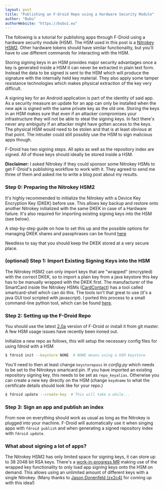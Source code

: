 ```yaml
---
layout: post
title: "Publishing an F-Droid Repo using a Hardware Security Module"
author: "Bubu"
authorWebsite: "https://bubu1.eu"
---
```


The following is a tutorial for publishing apps through F-Droid using a hardware security module (HSM). The HSM used in this post is a [Nitrokey HSM2](https://www.nitrokey.com/#comparison). Other hardware tokens should have similar functionality, but you'll have to use different commands for interacting with the HSM.

Storing signing keys in an HSM provides major security advantages once a key is generated inside a HSM it can never be extracted in plain text form. Instead the data to be signed is sent to the HSM which will produce the signature with the internally held key material. They also apply some tamper resistance technologies which makes physical extraction of the key very difficult.

A signing key for an Android application is part of the identity of said app. As a security measure an update for an app can only be installed when the new apk is signed with the same private key as the old one. Storing the keys in an HSM makes sure that even if an attacker compromises your infrastructure they will not be able to steal the signing keys. In fact there's never any ambiguity if an attacker might have gotten access to the keys. The physical HSM would need to be stolen and that is at least obvious at that point. The intruder could still possibly use the HSM to sign malicious apps though.

F-Droid has two signing steps. All apks as well as the repository index are signed. All of those keys should ideally be stored inside a HSM.

**Disclaimer:** I asked Nitrokey if they could sponsor some Nitrokey HSMs to get F-Droid's publishing workflow to work with it. They agreed to send me three of them and asked me to write a blog post about my results.

### Step 0: Preparing the Nitrokey HSM2

It's highly recommended to initialize the Nitrokey with a Device Key Encryption Key (DKEK) before use. This allows key backup and restore onto another Nitrokey initialized with the same DKEK in case of a Hardware failure. It's also required for importing existing signing keys into the HSM (see below).

A step-by-step guide on how to set this up and the possible options for managing DKEK shares and passphrases can be found [here](https://github.com/OpenSC/OpenSC/wiki/SmartCardHSM#using-key-backup-and-restore)

Needless to say that you should keep the DKEK stored at a very secure place.

### (optional) Step 1: Import Existing Signing Keys into the HSM

The Nitrokey HSM2 can only import keys that are "wrapped" (encrypted) with the correct DKEK, so to import a plain key from a java keystore this key has to be manually wrapped with the DKEK first. The manufacturer of the SmartCard inside the Nitrokey HSMs ([CardContact](http://www.cardcontact.de/)) has a tool called smartcard-shell which can do this. The tools isn't that great to use (it's a java GUI tool scripted with javascript). I ported this process to a small command-line python tool, which can be found [here](https://git.bubu1.eu/Bubu/nitrokeywrapper).

### Step 2: Setting up the F-Droid Repo

You should use the latest [2.0a](https://gitlab.com/fdroid/fdroidserver/-/tags/2.0a0) version of F-Droid or install it from git master. A few HSM usage issues have recently been ironed out.

Initialize a new repo as follows, this will setup the necessary config files for using fdroid with a HSM

```bash
$ fdroid init --keystore NONE  # NONE means using a HSM keystore
```

You'll need to then at least change `keystorepass` in *config.py* which needs to be set to the Nitrokeys smartcard pin. If you have imported an existing repository signing key, this needs to be set as `repo_keyalias`. Otherwise you can create a new key directly on the HSM (change `keydname` to what the certificate details should look like for your repo.)

```bash
$ fdroid update --create-key  # This will take a while...
```

### Step 3: Sign an app and publish an index

From now on everything should work as usual as long as the Nitrokey is plugged into your machine. F-Droid will automatically use it when singing apps with `fdroid publish` and when generating a signed repository index with `fdroid update`.

### What about signing a lot of apps?

The Nitrokey HSM2 has only limited space for signing keys, it can store up to 38 2048 bit RSA keys. There's a [work-in-progress MR](https://gitlab.com/fdroid/fdroidserver/-/merge_requests/783)
making use of the wrapped key functionality to only load app signing keys onto the HSM on demand. This allows using an unlimited amount of different keys with a single Nitrokey. (Many thanks to [Jason Donenfeld (zx2c4)](https://www.zx2c4.com/) for coming up with this idea!)
